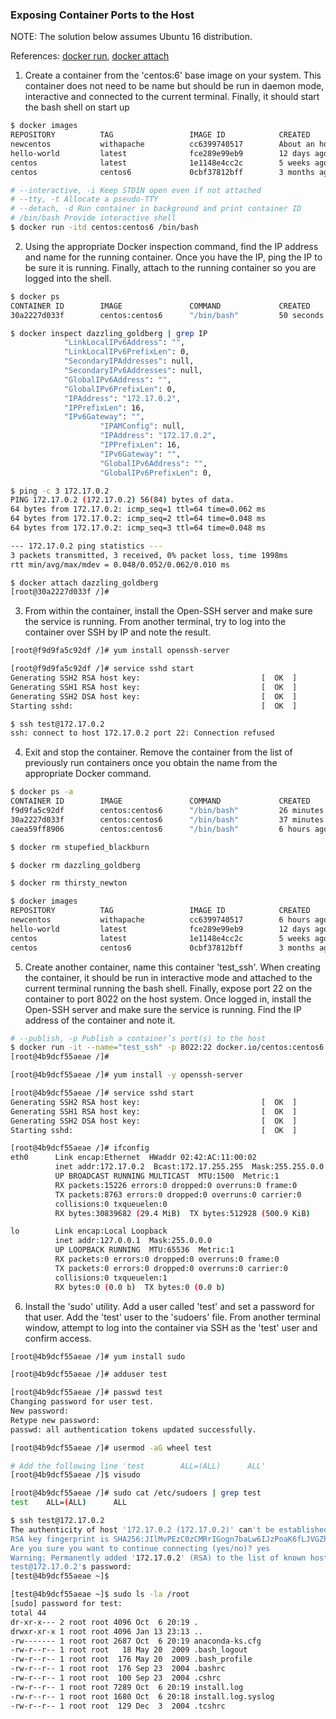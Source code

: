 ### Exposing Container Ports to the Host

NOTE: The solution below assumes Ubuntu 16 distribution.

References: [docker run](https://docs.docker.com/engine/reference/commandline/run/), [docker attach](https://docs.docker.com/engine/reference/commandline/attach/) 

1. Create a container from the 'centos:6' base image on your system. This container does not need to be name but should be run in daemon mode, interactive and connected to the current terminal. Finally, it should start the bash shell on start up
```bash
$ docker images
REPOSITORY          TAG                 IMAGE ID            CREATED             SIZE
newcentos           withapache          cc6399740517        About an hour ago   306MB
hello-world         latest              fce289e99eb9        12 days ago         1.84kB
centos              latest              1e1148e4cc2c        5 weeks ago         202MB
centos              centos6             0cbf37812bff        3 months ago        194MB
```
```bash
# --interactive, -i Keep STDIN open even if not attached
# --tty, -t Allocate a pseudo-TTY
# --detach, -d Run container in background and print container ID
# /bin/bash Provide interactive shell
$ docker run -itd centos:centos6 /bin/bash
```

2. Using the appropriate Docker inspection command, find the IP address and name for the running container. Once you have the IP, ping the IP to be sure it is running. Finally, attach to the running container so you are logged into the shell.
```bash
$ docker ps
CONTAINER ID        IMAGE               COMMAND             CREATED             STATUS              PORTS               NAMES
30a2227d033f        centos:centos6      "/bin/bash"         50 seconds ago      Up 49 seconds                           dazzling_goldberg
```
```bash
$ docker inspect dazzling_goldberg | grep IP
            "LinkLocalIPv6Address": "",
            "LinkLocalIPv6PrefixLen": 0,
            "SecondaryIPAddresses": null,
            "SecondaryIPv6Addresses": null,
            "GlobalIPv6Address": "",
            "GlobalIPv6PrefixLen": 0,
            "IPAddress": "172.17.0.2",
            "IPPrefixLen": 16,
            "IPv6Gateway": "",
                    "IPAMConfig": null,
                    "IPAddress": "172.17.0.2",
                    "IPPrefixLen": 16,
                    "IPv6Gateway": "",
                    "GlobalIPv6Address": "",
                    "GlobalIPv6PrefixLen": 0,
```
```bash
$ ping -c 3 172.17.0.2
PING 172.17.0.2 (172.17.0.2) 56(84) bytes of data.
64 bytes from 172.17.0.2: icmp_seq=1 ttl=64 time=0.062 ms
64 bytes from 172.17.0.2: icmp_seq=2 ttl=64 time=0.048 ms
64 bytes from 172.17.0.2: icmp_seq=3 ttl=64 time=0.048 ms

--- 172.17.0.2 ping statistics ---
3 packets transmitted, 3 received, 0% packet loss, time 1998ms
rtt min/avg/max/mdev = 0.048/0.052/0.062/0.010 ms
```
```bash
$ docker attach dazzling_goldberg
[root@30a2227d033f /]#
```
3. From within the container, install the Open-SSH server and make sure the service is running. From another terminal, try to log into the container over SSH by IP and note the result.
```bash
[root@f9d9fa5c92df /]# yum install openssh-server
```
```bash
[root@f9d9fa5c92df /]# service sshd start        
Generating SSH2 RSA host key:                           [  OK  ]
Generating SSH1 RSA host key:                           [  OK  ]
Generating SSH2 DSA host key:                           [  OK  ]
Starting sshd:                                          [  OK  ]
```
```bash
$ ssh test@172.17.0.2
ssh: connect to host 172.17.0.2 port 22: Connection refused
```

4. Exit and stop the container. Remove the container from the list of previously run containers once you obtain the name from the appropriate Docker command.
```bash
$ docker ps -a
CONTAINER ID        IMAGE               COMMAND             CREATED             STATUS                       PORTS               NAMES
f9d9fa5c92df        centos:centos6      "/bin/bash"         26 minutes ago      Exited (255) 7 seconds ago                       stupefied_blackburn
30a2227d033f        centos:centos6      "/bin/bash"         37 minutes ago      Exited (0) 26 minutes ago                        dazzling_goldberg
caea59ff8906        centos:centos6      "/bin/bash"         6 hours ago         Exited (1) 6 hours ago                           thirsty_newton
```
```bash
$ docker rm stupefied_blackburn
```
```bash
$ docker rm dazzling_goldberg
```
```bash
$ docker rm thirsty_newton
```
```bash
$ docker images
REPOSITORY          TAG                 IMAGE ID            CREATED             SIZE
newcentos           withapache          cc6399740517        6 hours ago         306MB
hello-world         latest              fce289e99eb9        12 days ago         1.84kB
centos              latest              1e1148e4cc2c        5 weeks ago         202MB
centos              centos6             0cbf37812bff        3 months ago        194MB
```

5. Create another container, name this container 'test_ssh'. When creating the container, it should be run in interactive mode and attached to the current terminal running the bash shell. Finally, expose port 22 on the container to port 8022 on the host system. Once logged in, install the Open-SSH server and make sure the service is running. Find the IP address of the container and note it.
```bash
# --publish, -p Publish a container’s port(s) to the host
$ docker run -it --name="test_ssh" -p 8022:22 docker.io/centos:centos6 /bin/bash 
[root@4b9dcf55aeae /]#
```
```bash
[root@4b9dcf55aeae /]# yum install -y openssh-server
```
```bash
[root@4b9dcf55aeae /]# service sshd start
Generating SSH2 RSA host key:                           [  OK  ]
Generating SSH1 RSA host key:                           [  OK  ]
Generating SSH2 DSA host key:                           [  OK  ]
Starting sshd:                                          [  OK  ]
```
```bash
[root@4b9dcf55aeae /]# ifconfig
eth0      Link encap:Ethernet  HWaddr 02:42:AC:11:00:02  
          inet addr:172.17.0.2  Bcast:172.17.255.255  Mask:255.255.0.0
          UP BROADCAST RUNNING MULTICAST  MTU:1500  Metric:1
          RX packets:15226 errors:0 dropped:0 overruns:0 frame:0
          TX packets:8763 errors:0 dropped:0 overruns:0 carrier:0
          collisions:0 txqueuelen:0 
          RX bytes:30839682 (29.4 MiB)  TX bytes:512928 (500.9 KiB)

lo        Link encap:Local Loopback  
          inet addr:127.0.0.1  Mask:255.0.0.0
          UP LOOPBACK RUNNING  MTU:65536  Metric:1
          RX packets:0 errors:0 dropped:0 overruns:0 frame:0
          TX packets:0 errors:0 dropped:0 overruns:0 carrier:0
          collisions:0 txqueuelen:1 
          RX bytes:0 (0.0 b)  TX bytes:0 (0.0 b)
```

6. Install the 'sudo' utility. Add a user called 'test' and set a password for that user. Add the 'test' user to the 'sudoers' file. From another terminal window, attempt to log into the container via SSH as the 'test' user and confirm access.
```bash
[root@4b9dcf55aeae /]# yum install sudo
```
```bash
[root@4b9dcf55aeae /]# adduser test
```
```bash
[root@4b9dcf55aeae /]# passwd test
Changing password for user test.
New password: 
Retype new password: 
passwd: all authentication tokens updated successfully.
```
```bash
[root@4b9dcf55aeae /]# usermod -aG wheel test
```
```bash
# Add the following line 'test        ALL=(ALL)      ALL'
[root@4b9dcf55aeae /]$ visudo
```
```bash
[root@4b9dcf55aeae /]# sudo cat /etc/sudoers | grep test
test    ALL=(ALL)      ALL
```
```bash
$ ssh test@172.17.0.2
The authenticity of host '172.17.0.2 (172.17.0.2)' can't be established.
RSA key fingerprint is SHA256:JIlMvPEzC0zCMRrIGogn7baLw6IJzPoaK6fLJVGZhkU.
Are you sure you want to continue connecting (yes/no)? yes
Warning: Permanently added '172.17.0.2' (RSA) to the list of known hosts.
test@172.17.0.2's password: 
[test@4b9dcf55aeae ~]$
```
```bash
[test@4b9dcf55aeae ~]$ sudo ls -la /root
[sudo] password for test: 
total 44
dr-xr-x--- 2 root root 4096 Oct  6 20:19 .
drwxr-xr-x 1 root root 4096 Jan 13 23:13 ..
-rw------- 1 root root 2687 Oct  6 20:19 anaconda-ks.cfg
-rw-r--r-- 1 root root   18 May 20  2009 .bash_logout
-rw-r--r-- 1 root root  176 May 20  2009 .bash_profile
-rw-r--r-- 1 root root  176 Sep 23  2004 .bashrc
-rw-r--r-- 1 root root  100 Sep 23  2004 .cshrc
-rw-r--r-- 1 root root 7289 Oct  6 20:19 install.log
-rw-r--r-- 1 root root 1680 Oct  6 20:18 install.log.syslog
-rw-r--r-- 1 root root  129 Dec  3  2004 .tcshrc
```
